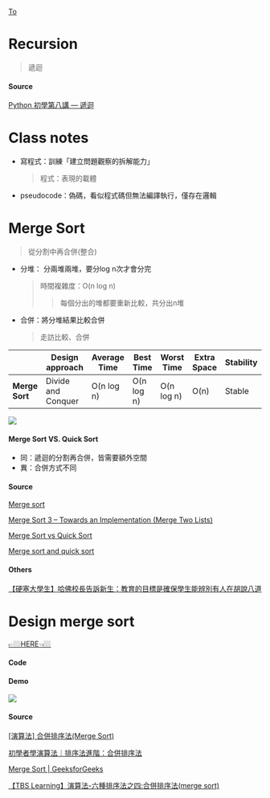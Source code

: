 [To](https://www.itread01.com/content/1546717712.html)

# Recursion
  > 遞迴
  

#### Source
[Python 初學第八講 — 遞迴](https://medium.com/ccclub/ccclub-python-for-beginners-tutorial-11ed5d300d3d)

# Class notes
- 寫程式：訓練「建立問題觀察的拆解能力」
  > 程式：表現的載體
  
- pseudocode：偽碼，看似程式碼但無法編譯執行，僅存在邏輯

# Merge Sort
> 從分割中再合併(整合)
- 分堆： 分兩堆兩堆，要分log n次才會分完
  > 時間複雜度：O(n log n)
  >> 每個分出的堆都要重新比較，共分出n堆
- 合併：將分堆結果比較合併
   > 走訪比較、合併

| | Design approach | Average Time | Best Time | Worst Time | Extra Space | Stability |
| --- | --- | --- | --- | --- | --- | --- |
|**Merge Sort**| Divide and Conquer | O(n log n) | O(n log n) | O(n log n) | O(n) | Stable |

![](https://github.com/vanikk06/Data-structures-and-Algorithms/blob/master/week_7/image/1572951110717.jpg)

#### Merge Sort VS. Quick Sort
- 同：遞迴的分割再合併，皆需要額外空間
- 異：合併方式不同

#### Source
[Merge sort](https://www.c-programming-simple-steps.com/merge-sort.html)

[Merge Sort 3 – Towards an Implementation (Merge Two Lists)](https://www.youtube.com/watch?v=s8kQm8yhZ8U)

[Merge Sort vs Quick Sort](https://www.youtube.com/watch?v=es2T6KY45cA)

[Merge sort and quick sort](https://www.slideshare.net/MJabin/merge-sort-and-quick-sort)

#### Others
[【硬塞大學生】哈佛校長告訴新生：教育的目標是確保學生能辨別有人在胡說八道](https://www.inside.com.tw/article/10573-harvard-freshman-convocation-address-to-class-2021)

# Design merge sort

[👉🏼HERE👈🏼](https://github.com/vanikk06/Data-structures-and-Algorithms/blob/master/week_7/Design%20merge%20sort.py)

#### Code

#### Demo
 ![](https://github.com/vanikk06/Data-structures-and-Algorithms/blob/master/week_7/image/1573137796982.jpg)

#### Source
[[演算法] 合併排序法(Merge Sort)](http://notepad.yehyeh.net/Content/Algorithm/Sort/Merge/Merge.php)

[初學者學演算法｜排序法進階：合併排序法](https://medium.com/appworks-school/%E5%88%9D%E5%AD%B8%E8%80%85%E5%AD%B8%E6%BC%94%E7%AE%97%E6%B3%95-%E6%8E%92%E5%BA%8F%E6%B3%95%E9%80%B2%E9%9A%8E-%E5%90%88%E4%BD%B5%E6%8E%92%E5%BA%8F%E6%B3%95-6252651c6f7e)

[Merge Sort | GeeksforGeeks](https://www.youtube.com/watch?v=JSceec-wEyw)

[【TBS Learning】演算法-六種排序法之四:合併排序法(merge sort)](https://www.youtube.com/watch?v=KZQbBik3Mew)
